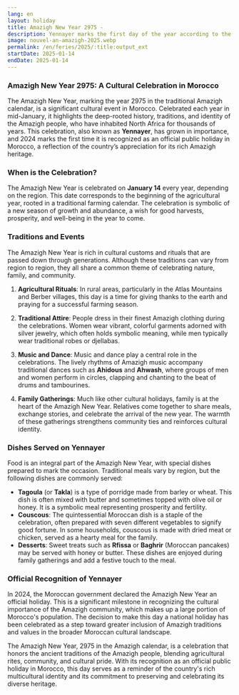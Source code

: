 ```yaml
---
lang: en
layout: holiday
title: Amazigh New Year 2975 -
description: Yennayer marks the first day of the year according to the Amazigh agrarian calendar, dating back to Antiquity. Celebrated on January 14 each year, the Amazigh New Year corresponds to the Julian calendar, offset by thirteen days compared to the Gregorian calendar.
image: nouvel-an-amazigh-2025.webp
permalink: /en/feries/2025/:title:output_ext
startDate: 2025-01-14
endDate: 2025-01-14
---
```

### Amazigh New Year 2975: A Cultural Celebration in Morocco

The Amazigh New Year, marking the year 2975 in the traditional Amazigh calendar, is a significant cultural event in Morocco. Celebrated each year in mid-January, it highlights the deep-rooted history, traditions, and identity of the Amazigh people, who have inhabited North Africa for thousands of years. This celebration, also known as **Yennayer**, has grown in importance, and 2024 marks the first time it is recognized as an official public holiday in Morocco, a reflection of the country’s appreciation for its rich Amazigh heritage.

### When is the Celebration?

The Amazigh New Year is celebrated on **January 14** every year, depending on the region. This date corresponds to the beginning of the agricultural year, rooted in a traditional farming calendar. The celebration is symbolic of a new season of growth and abundance, a wish for good harvests, prosperity, and well-being in the year to come.

### Traditions and Events

The Amazigh New Year is rich in cultural customs and rituals that are passed down through generations. Although these traditions can vary from region to region, they all share a common theme of celebrating nature, family, and community.

1. **Agricultural Rituals**: In rural areas, particularly in the Atlas Mountains and Berber villages, this day is a time for giving thanks to the earth and praying for a successful farming season. 

2. **Traditional Attire**: People dress in their finest Amazigh clothing during the celebrations. Women wear vibrant, colorful garments adorned with silver jewelry, which often holds symbolic meaning, while men typically wear traditional robes or djellabas.

3. **Music and Dance**: Music and dance play a central role in the celebrations. The lively rhythms of Amazigh music accompany traditional dances such as **Ahidous** and **Ahwash**, where groups of men and women perform in circles, clapping and chanting to the beat of drums and tambourines.

4. **Family Gatherings**: Much like other cultural holidays, family is at the heart of the Amazigh New Year. Relatives come together to share meals, exchange stories, and celebrate the arrival of the new year. The warmth of these gatherings strengthens community ties and reinforces cultural identity.

### Dishes Served on Yennayer

Food is an integral part of the Amazigh New Year, with special dishes prepared to mark the occasion. Traditional meals vary by region, but the following dishes are commonly served:

- **Tagoula** (or **Takla**) is a type of porridge made from barley or wheat. This dish is often mixed with butter and sometimes topped with olive oil or honey. It is a symbolic meal representing prosperity and fertility.
- **Couscous**: The quintessential Moroccan dish is a staple of the celebration, often prepared with seven different vegetables to signify good fortune. In some households, couscous is made with dried meat or chicken, served as a hearty meal for the family.
- **Desserts**: Sweet treats such as **Rfissa** or **Baghrir** (Moroccan pancakes) may be served with honey or butter. These dishes are enjoyed during family gatherings and add a festive touch to the meal.

### Official Recognition of Yennayer

In 2024, the Moroccan government declared the Amazigh New Year an official holiday. This is a significant milestone in recognizing the cultural importance of the Amazigh community, which makes up a large portion of Morocco's population. The decision to make this day a national holiday has been celebrated as a step toward greater inclusion of Amazigh traditions and values in the broader Moroccan cultural landscape.

The Amazigh New Year, 2975 in the Amazigh calendar, is a celebration that honors the ancient traditions of the Amazigh people, blending agricultural rites, community, and cultural pride. With its recognition as an official public holiday in Morocco, this day serves as a reminder of the country's rich multicultural identity and its commitment to preserving and celebrating its diverse heritage.